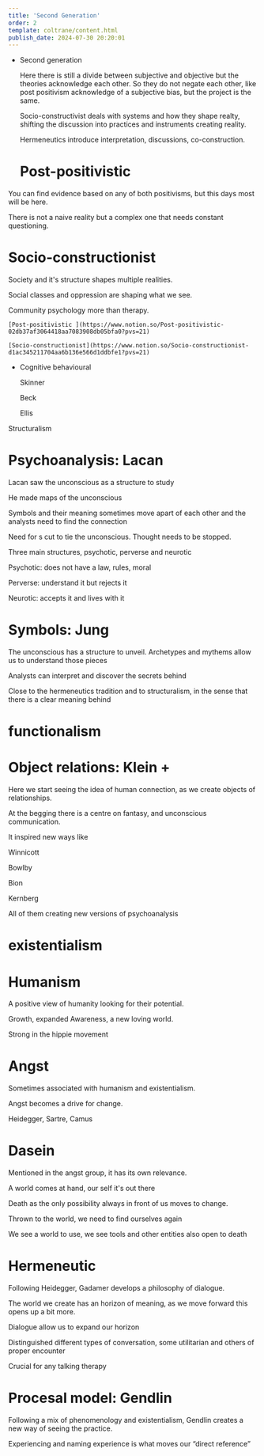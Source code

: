 ```yaml
---
title: 'Second Generation'
order: 2
template: coltrane/content.html
publish_date: 2024-07-30 20:20:01
---
```


- Second generation
    
    Here there is still a divide between subjective and objective but the theories acknowledge each other. So they do not negate each other, like post positivism acknowledge of a subjective bias, but the project is the same.
    
    Socio-constructivist deals with systems and how they shape realty, shifting the discussion into practices and instruments creating reality.
    
    Hermeneutics introduce interpretation, discussions, co-construction.
    
    # Post-positivistic

You can find evidence based on any of both positivisms, but this days most will be here.

There is not a naive reality but a complex one that needs constant questioning.


# Socio-constructionist

Society and it's structure shapes multiple realities.

Social classes and oppression are shaping what we see.

Community psychology more than therapy.


    [Post-positivistic ](https://www.notion.so/Post-positivistic-02db37af3064418aa7083908db05bfa0?pvs=21)
    
    [Socio-constructionist](https://www.notion.so/Socio-constructionist-d1ac345211704aa6b136e566d1ddbfe1?pvs=21)


- Cognitive behavioural
    
    Skinner
    
    Beck
    
    Ellis

Structuralism

# Psychoanalysis: Lacan

Lacan saw the unconscious as a structure to study 

He made maps of the unconscious

Symbols and their meaning sometimes move apart of each other and the analysts need to find the connection 

Need for s cut to tie the unconscious. Thought needs to be stopped.

Three main structures, psychotic, perverse and neurotic

Psychotic: does not have a law, rules, moral 

Perverse: understand it but rejects it

Neurotic: accepts it and lives with it

# Symbols: Jung

The unconscious has a structure to unveil. Archetypes and mythems allow us to understand those pieces 

Analysts can interpret and discover the secrets behind

Close to the hermeneutics tradition and to structuralism, in the sense that there is a clear meaning behind

# functionalism

# Object relations: Klein +

Here we start seeing the idea of human connection, as we create objects of relationships.

At the begging there is a centre on fantasy, and unconscious communication.

It inspired new ways like 

Winnicott

Bowlby

Bion

Kernberg

All of them creating new versions of psychoanalysis


# existentialism

# Humanism

A positive view of humanity looking for their potential.

Growth, expanded Awareness, a new loving world.

Strong in the hippie movement

# Angst

Sometimes associated with humanism and existentialism.

Angst becomes a drive for change.

Heidegger, Sartre, Camus

# Dasein

Mentioned in the angst group, it has its own relevance.

A world comes at hand, our self it's out there 

Death as the only possibility always in front of us moves to change.

Thrown to the world, we need to find ourselves again

We see a world to use, we see tools and other entities also open to death


# Hermeneutic

Following Heidegger, Gadamer develops a philosophy of dialogue.

The world we create has an horizon of meaning, as we move forward this opens up a bit more.

Dialogue allow us to expand our horizon

Distinguished different types of conversation, some utilitarian and others of proper encounter

Crucial for any talking therapy


# Procesal model: Gendlin

Following a mix of phenomenology and existentialism, Gendlin creates a new way of seeing the practice.

Experiencing and naming experience is what moves our “direct reference”